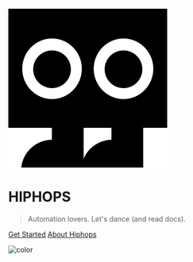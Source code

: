 <!-- _coverpage.md -->

![logo](_media/Casey-black.svg ":size=160")

# HIPHOPS

> Automation lovers. Let's dance (and read docs).

[Get Started](start-installation.md) [About Hiphops](start-about.md#what-is-hiphops) 

![color](#fff)
